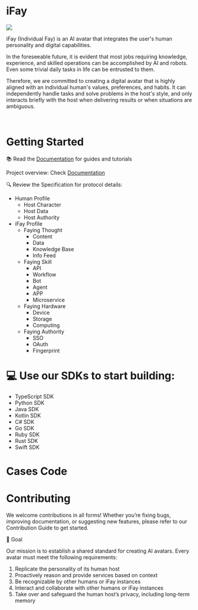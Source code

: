 # iFay

![](https://github.com/user-attachments/assets/2cd8f495-58a3-4085-a38b-164d2edfc586)


iFay (Individual Fay) is an AI avatar that integrates the user's human personality and digital capabilities. 

In the foreseeable future, it is evident that most jobs requiring knowledge, experience, and skilled operations can be accomplished by AI and robots. Even some trivial daily tasks in life can be entrusted to them.

Therefore, we are committed to creating a digital avatar that is highly aligned with an individual human's values, preferences, and habits. It can independently handle tasks and solve problems in the host's style, and only interacts briefly with the host when delivering results or when situations are ambiguous.

<br>

# Getting Started
📚 Read the [Documentation](https://github.com/ChainModePilot/iFay/wiki/Design-Principles-of-iFay) for guides and tutorials <br>

Project overview: Check [Documentation](https://github.com/ChainModePilot/iFay/wiki)

🔍 Review the Specification for protocol details:
- Human Profile
  - Host Character
  - Host Data
  - Host Authority
- iFay Profile
  - Faying Thought
    - Content
    - Data
    - Knowledge Base
    - Info Feed
  - Faying Skill
    - API
    - Workflow
    - Bot
    - Agent
    - APP
    - Microservice  
  - Faying Hardware
    - Device
    - Storage
    - Computing
  - Faying Authority
    - SSO
    - OAuth
    - Fingerprint



# 💻 Use our SDKs to start building:
- TypeScript SDK
- Python SDK
- Java SDK
- Kotlin SDK
- C# SDK
- Go SDK
- Ruby SDK
- Rust SDK
- Swift SDK

# Cases Code


# Contributing
We welcome contributions in all forms!
Whether you’re fixing bugs, improving documentation, or suggesting new features, please refer to our Contribution Guide to get started.

🎯 Goal

Our mission is to establish a shared standard for creating AI avatars. Every avatar must meet the following requirements:
1.	Replicate the personality of its human host
2.	Proactively reason and provide services based on context
3.	Be recognizable by other humans or iFay instances
4.	Interact and collaborate with other humans or iFay instances
5.	Take over and safeguard the human host’s privacy, including long-term memory


